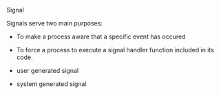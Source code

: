 Signal

Signals serve two main purposes:
- To make a process aware that a specific event has occured
- To force a process to execute a signal handler function included in its code. 

- user  generated signal
- system generated signal

